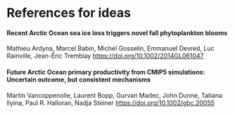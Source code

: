 # References for ideas

#### Recent Arctic Ocean sea ice loss triggers novel fall phytoplankton blooms
Mathieu Ardyna, Marcel Babin, Michel Gosselin, Emmanuel Devred, Luc Rainville, Jean-Éric Tremblay
https://doi.org/10.1002/2014GL061047

#### Future Arctic Ocean primary productivity from CMIP5 simulations: Uncertain outcome, but consistent mechanisms
Martin Vancoppenolle, Laurent Bopp, Gurvan Madec, John Dunne, Tatiana Ilyina, Paul R. Halloran, Nadja Steiner
https://doi.org/10.1002/gbc.20055